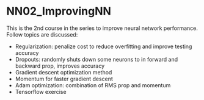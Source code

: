 # NN02_ImprovingNN
This is the 2nd course in the series to improve neural network performance. Follow topics are discussed:
* Regularization: penalize cost to reduce overfitting and improve testing accuracy
* Dropouts: randomly shuts down some neurons to in forward and backward prop, improves accuracy
* Gradient descent optimization method
* Momentum for faster gradient descent
* Adam optimization: combination of RMS prop and momentum
* Tensorflow exercise
